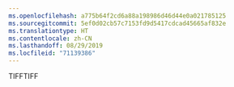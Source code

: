 ```yaml
---
ms.openlocfilehash: a775b64f2cd6a88a198986d46d44e0a021785125
ms.sourcegitcommit: 5ef0d02cb57c7153fd9d5417cdcad45665af832e
ms.translationtype: HT
ms.contentlocale: zh-CN
ms.lasthandoff: 08/29/2019
ms.locfileid: "71139386"
---
```

<span data-ttu-id="4309d-101">TIFF</span><span class="sxs-lookup"><span data-stu-id="4309d-101">TIFF</span></span>